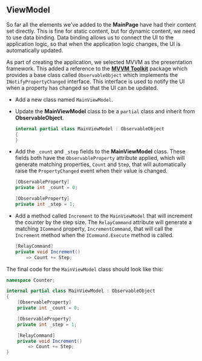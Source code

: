 ## ViewModel

So far all the elements we've added to the **MainPage** have had their content set directly. This is fine for static content, but for dynamic content, we need to use data binding. Data binding allows us to connect the UI to the application logic, so that when the application logic changes, the UI is automatically updated.

As part of creating the application, we selected MVVM as the presentation framework. This added a reference to the [**MVVM Toolkit**](https://learn.microsoft.com/dotnet/communitytoolkit/mvvm/) package which provides a base class called `ObservableObject` which implements the `INotifyPropertyChanged` interface. This interface is used to notify the UI when a property has changed so that the UI can be updated.

- Add a new class named `MainViewModel`.
- Update the **MainViewModel** class to be a `partial` class and inherit from **ObservableObject**.

    ```csharp
    internal partial class MainViewModel : ObservableObject
    {
    }
    ```

- Add the `_count` and `_step` fields to the **MainViewModel** class. These fields both have the `ObservableProperty` attribute applied, which will generate matching properties, `Count` and `Step`, that will automatically raise the `PropertyChanged` event when their value is changed.

    ```csharp
    [ObservableProperty]
    private int _count = 0;

    [ObservableProperty]
    private int _step = 1;
    ```

- Add a method called `Increment` to the `MainViewModel` that will increment the counter by the step size. The `RelayCommand` attribute will generate a matching `ICommand` property, `IncrementCommand`, that will call the `Increment` method when the `ICommand.Execute` method is called.

    ```csharp
    [RelayCommand]
    private void Increment()
        => Count += Step;
    ```

The final code for the `MainViewModel` class should look like this:

```csharp
namespace Counter;

internal partial class MainViewModel : ObservableObject
{
    [ObservableProperty]
    private int _count = 0;

    [ObservableProperty]
    private int _step = 1;

    [RelayCommand]
    private void Increment()
        => Count += Step;
}
```

